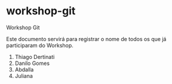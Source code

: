 # workshop-git
 Workshop Git

 Este documento servirá para registrar o nome de todos os que já participaram do Workshop. 

1. Thiago Dertinati
2. Danilo Gomes
3. Abdalla
4. Juliana
